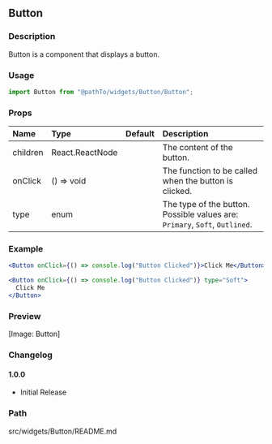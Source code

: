 ## Button

### Description

Button is a component that displays a button.

### Usage

```jsx
import Button from "@pathTo/widgets/Button/Button";
```

### Props

| Name     | Type            | Default | Description                                                                 |
| :------- | :-------------- | :------ | :-------------------------------------------------------------------------- |
| children | React.ReactNode |         | The content of the button.                                                  |
| onClick  | () => void      |         | The function to be called when the button is clicked.                       |
| type     | enum            |         | The type of the button. Possible values are: `Primary`, `Soft`, `Outlined`. |

### Example

```jsx
<Button onClick={() => console.log("Button Clicked")}>Click Me</Button>

<Button onClick={() => console.log("Button Clicked")} type="Soft">
  Click Me
</Button>
```

### Preview

[Image: Button]

### Changelog

#### 1.0.0

- Initial Release

### Path

src/widgets/Button/README.md
